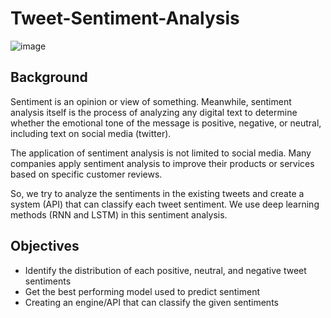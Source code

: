# Tweet-Sentiment-Analysis

![image](https://user-images.githubusercontent.com/102453318/223386553-6eee4471-935b-4b0e-877a-897cf8e1a594.png)

## Background

Sentiment is an opinion or view of something. Meanwhile, sentiment analysis itself is the process of analyzing any digital text to determine whether the emotional tone of the message is positive, negative, or neutral, including text on social media (twitter).

The application of sentiment analysis is not limited to social media. Many companies apply sentiment analysis to improve their products or services based on specific customer reviews.

So, we try to analyze the sentiments in the existing tweets and create a system (API) that can classify each tweet sentiment. We use deep learning methods (RNN and LSTM) in this sentiment analysis.

## Objectives

- Identify the distribution of each positive, neutral, and negative tweet sentiments
- Get the best performing model used to predict sentiment
- Creating an engine/API that can classify the given sentiments

